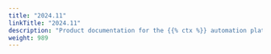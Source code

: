 ```yaml
---
title: "2024.11"
linkTitle: "2024.11"
description: "Product documentation for the {{% ctx %}} automation platform, including guides, tutorials and reference documentation."
weight: 989
---
```

